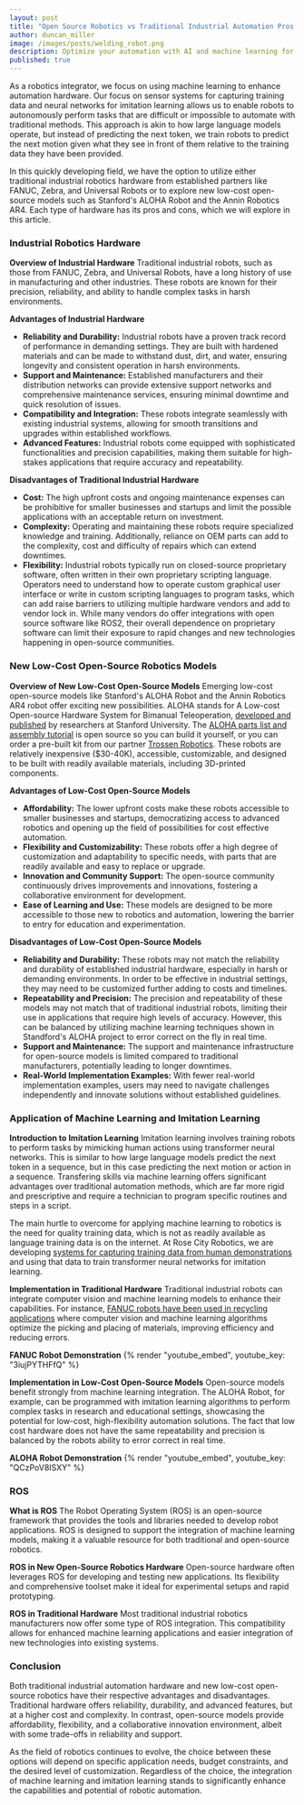 ```yaml
---
layout: post
title: "Open Source Robotics vs Traditional Industrial Automation Pros and Cons"
author: duncan_miller
image: /images/posts/welding_robot.png
description: Optimize your automation with AI and machine learning for robotics. Learn pros and cons of traditional industrial and new low-cost open-source hardware.
published: true
---
```


As a robotics integrator, we focus on using machine learning to enhance automation hardware. Our focus on sensor systems for capturing training data and neural networks for imitation learning allows us to enable robots to autonomously perform tasks that are difficult or impossible to automate with traditional methods. This approach is akin to how large language models operate, but instead of predicting the next token, we train robots to predict the next motion given what they see in front of them relative to the training data they have been provided.

In this quickly developing field, we have the option to utilize either traditional industrial robotics hardware from established partners like FANUC, Zebra, and Universal Robots or to explore new low-cost open-source models such as Stanford's ALOHA Robot and the Annin Robotics AR4. Each type of hardware has its pros and cons, which we will explore in this article.

### Industrial Robotics Hardware

**Overview of Industrial Hardware**
Traditional industrial robots, such as those from FANUC, Zebra, and Universal Robots, have a long history of use in manufacturing and other industries. These robots are known for their precision, reliability, and ability to handle complex tasks in harsh environments.

**Advantages of Industrial Hardware**

- **Reliability and Durability:** Industrial robots have a proven track record of performance in demanding settings. They are built with hardened materials and can be made to withstand dust, dirt, and water, ensuring longevity and consistent operation in harsh environments.
- **Support and Maintenance:** Established manufacturers and their distribution networks can provide extensive support networks and comprehensive maintenance services, ensuring minimal downtime and quick resolution of issues.
- **Compatibility and Integration:** These robots integrate seamlessly with existing industrial systems, allowing for smooth transitions and upgrades within established workflows.
- **Advanced Features:** Industrial robots come equipped with sophisticated functionalities and precision capabilities, making them suitable for high-stakes applications that require accuracy and repeatability.

**Disadvantages of Traditional Industrial Hardware**

- **Cost:** The high upfront costs and ongoing maintenance expenses can be prohibitive for smaller businesses and startups and limit the possible applications with an acceptable return on investment.
- **Complexity:** Operating and maintaining these robots require specialized knowledge and training. Additionally, reliance on OEM parts can add to the complexity, cost and difficulty of repairs which can extend downtimes.
- **Flexibility:** Industrial robots typically run on closed-source proprietary software, often written in their own proprietary scripting language. Operators need to understand how to operate custom graphical user interface or write in custom scripting languages to program tasks, which can add raise barriers to utilizing multiple hardware vendors and add to vendor lock in. While many vendors do offer integrations with open source software like ROS2, their overall dependence on proprietary software can limit their exposure to rapid changes and new technologies happening in open-source communities.

### New Low-Cost Open-Source Robotics Models

**Overview of New Low-Cost Open-Source Models**
Emerging low-cost open-source models like Stanford's ALOHA Robot and the Annin Robotics AR4 robot offer exciting new possibilities. ALOHA stands for A Low-cost Open-source Hardware System for Bimanual Teleoperation, [developed and published](https://mobile-aloha.github.io/) by researchers at Stanford University. The [ALOHA parts list and assembly tutorial](https://docs.google.com/document/d/1_3yhWjodSNNYlpxkRCPIlvIAaQ76Nqk2wsqhnEVM6Dc/edit) is open source so you can build it yourself, or you can order a pre-built kit from our partner [Trossen Robotics](https://www.trossenrobotics.com/aloha-kits). These robots are relatively inexpensive ($30-40K), accessible, customizable, and designed to be built with readily available materials, including 3D-printed components.

**Advantages of Low-Cost Open-Source Models**

- **Affordability:** The lower upfront costs make these robots accessible to smaller businesses and startups, democratizing access to advanced robotics and opening up the field of possibilities for cost effective automation.
- **Flexibility and Customizability:** These robots offer a high degree of customization and adaptability to specific needs, with parts that are readily available and easy to replace or upgrade.
- **Innovation and Community Support:** The open-source community continuously drives improvements and innovations, fostering a collaborative environment for development.
- **Ease of Learning and Use:** These models are designed to be more accessible to those new to robotics and automation, lowering the barrier to entry for education and experimentation.

**Disadvantages of Low-Cost Open-Source Models**

- **Reliability and Durability:** These robots may not match the reliability and durability of established industrial hardware, especially in harsh or demanding environments. In order to be effective in industrial settings, they may need to be customized further adding to costs and timelines.
- **Repeatability and Precision:** The precision and repeatability of these models may not match that of traditional industrial robots, limiting their use in applications that require high levels of accuracy. However, this can be balanced by utilizing machine learning techniques shown in Standford's ALOHA project to error correct on the fly in real time.
- **Support and Maintenance:** The support and maintenance infrastructure for open-source models is limited compared to traditional manufacturers, potentially leading to longer downtimes.
- **Real-World Implementation Examples:** With fewer real-world implementation examples, users may need to navigate challenges independently and innovate solutions without established guidelines.

### Application of Machine Learning and Imitation Learning

**Introduction to Imitation Learning**
Imitation learning involves training robots to perform tasks by mimicking human actions using transformer neural networks. This is similar to how large language models predict the next token in a sequence, but in this case predicting the next motion or action in a sequence. Transfering skills via machine learning offers significant advantages over traditional automation methods, which are far more rigid and prescriptive and require a technician to program specific routines and steps in a script.

The main hurtle to overcome for applying machine learning to robotics is the need for quality training data, which is not as readily available as language training data is on the internet. At Rose City Robotics, we are developing [systems for capturing training data from human demonstrations](https://rozerolabs.com/2024/05/08/data-collection-methodologies-for-ai-driven-robotics/) and using that data to train transformer neural networks for imitation learning.

**Implementation in Traditional Hardware**
Traditional industrial robots can integrate computer vision and machine learning models to enhance their capabilities. For instance, [FANUC robots have been used in recycling applications](https://www.fanucamerica.com/case-studies/robots-enhance-efficiency-at-millennium-recycling) where computer vision and machine learning algorithms optimize the picking and placing of materials, improving efficiency and reducing errors.

**FANUC Robot Demonstration**
{% render "youtube_embed", youtube_key: "3iujPYTHFfQ" %}

**Implementation in Low-Cost Open-Source Models**
Open-source models benefit strongly from machine learning integration. The ALOHA Robot, for example, can be programmed with imitation learning algorithms to perform complex tasks in research and educational settings, showcasing the potential for low-cost, high-flexibility automation solutions. The fact that low cost hardware does not have the same repeatability and precision is balanced by the robots ability to error correct in real time.

**ALOHA Robot Demonstration**
{% render "youtube_embed", youtube_key: "QCzPoV8ISXY" %}

### ROS

**What is ROS**
The Robot Operating System (ROS) is an open-source framework that provides the tools and libraries needed to develop robot applications. ROS is designed to support the integration of machine learning models, making it a valuable resource for both traditional and open-source robotics.

**ROS in New Open-Source Robotics Hardware**
Open-source hardware often leverages ROS for developing and testing new applications. Its flexibility and comprehensive toolset make it ideal for experimental setups and rapid prototyping.

**ROS in Traditional Hardware**
Most traditional industrial robotics manufacturers now offer some type of ROS integration. This compatibility allows for enhanced machine learning applications and easier integration of new technologies into existing systems.

### Conclusion

Both traditional industrial automation hardware and new low-cost open-source robotics have their respective advantages and disadvantages. Traditional hardware offers reliability, durability, and advanced features, but at a higher cost and complexity. In contrast, open-source models provide affordability, flexibility, and a collaborative innovation environment, albeit with some trade-offs in reliability and support.

As the field of robotics continues to evolve, the choice between these options will depend on specific application needs, budget constraints, and the desired level of customization. Regardless of the choice, the integration of machine learning and imitation learning stands to significantly enhance the capabilities and potential of robotic automation.
